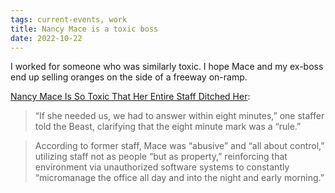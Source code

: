 ```yaml
---
tags: current-events, work
title: Nancy Mace is a toxic boss
date: 2022-10-22
---
```


I worked for someone who was similarly toxic. I hope Mace and my ex-boss end up selling oranges on the side of a freeway on-ramp.

[Nancy Mace Is So Toxic That Her Entire Staff Ditched Her](https://newrepublic.com/post/178753/nancy-mace-staff-ditched-toxic-workplace):

> “If she needed us, we had to answer within eight minutes,” one staffer told the Beast, clarifying that the eight minute mark was a “rule.”

> According to former staff, Mace was “abusive” and “all about control,” utilizing staff not as people “but as property,” reinforcing that environment via unauthorized software systems to constantly “micromanage the office all day and into the night and early morning.”